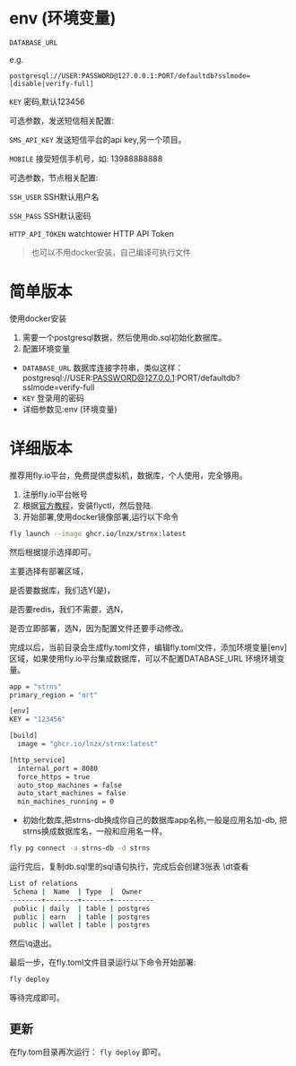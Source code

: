 # env (环境变量)

`DATABASE_URL`

e.g.

`postgresql://USER:PASSWORD@127.0.0.1:PORT/defaultdb?sslmode=[disable|verify-full]`

`KEY` 密码,默认123456

可选参数，发送短信相关配置:

`SMS_API_KEY` 发送短信平台的api key,另一个项目。

`MOBILE` 接受短信手机号，如: 13988888888

可选参数，节点相关配置:

`SSH_USER` SSH默认用户名

`SSH_PASS` SSH默认密码

`HTTP_API_TOKEN` watchtower HTTP API Token

> 也可以不用docker安装，自己编译可执行文件

# 简单版本

使用docker安装

1. 需要一个postgresql数据，然后使用db.sql初始化数据库。
2. 配置环境变量
- `DATABASE_URL`  数据库连接字符串，类似这样：postgresql://USER:PASSWORD@127.0.0.1:PORT/defaultdb?sslmode=verify-full
- `KEY` 登录用的密码
- 详细参数见:env (环境变量)

# 详细版本

推荐用fly.io平台，免费提供虚拟机，数据库，个人使用，完全够用。

1. 注册fly.io平台帐号
2. 根据[官方教程](https://fly.io/docs/hands-on/install-flyctl/)，安装flyctl，然后登陆.
3. 开始部署,使用docker镜像部署,运行以下命令

```bash
fly launch --image ghcr.io/lnzx/strnx:latest
```

然后根据提示选择即可。

主要选择有部署区域，

是否要数据库，我们选Y(是)，

是否要redis，我们不需要，选N，

是否立即部署，选N，因为配置文件还要手动修改。

完成以后，当前目录会生成fly.toml文件，编辑fly.toml文件，添加环境变量[env]区域，如果使用fly.io平台集成数据库，可以不配置DATABASE_URL 环境环境变量。

```bash
app = "strns"
primary_region = "nrt"

[env]
KEY = "123456"

[build]
  image = "ghcr.io/lnzx/strnx:latest"

[http_service]
  internal_port = 8080
  force_https = true
  auto_stop_machines = false
  auto_start_machines = false
  min_machines_running = 0
```

- 初始化数库,把strns-db换成你自己的数据库app名称,一般是应用名加-db, 把strns换成数据库名，一般和应用名一样。

```bash
fly pg connect -a strns-db -d strns
```

运行完后，复制db.sql里的sql语句执行，完成后会创建3张表 \dt查看

```bash
List of relations
 Schema |  Name  | Type  |  Owner   
--------+--------+-------+----------
 public | daily  | table | postgres
 public | earn   | table | postgres
 public | wallet | table | postgres
```

然后\q退出。

最后一步，在fly.toml文件目录运行以下命令开始部署:

```bash
fly deploy
```

等待完成即可。

## 更新

在fly.tom目录再次运行： `fly deploy` 即可。